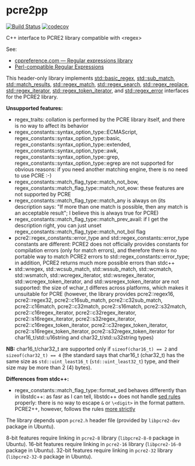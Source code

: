 # pcre2pp

[![Build Status](https://travis-ci.org/sjinks/pcre2pp.svg?branch=master)](https://travis-ci.org/sjinks/pcre2pp)
[![codecov](https://codecov.io/gh/sjinks/pcre2pp/branch/master/graph/badge.svg)](https://codecov.io/gh/sjinks/pcre2pp)

C++ interface to PCRE2 library compatible with &lt;regex>

See:
  * [cppreference.com — Regular expressions library](http://en.cppreference.com/w/cpp/regex)
  * [Perl-compatible Regular Expressions](http://www.pcre.org/current/doc/html/)

This header-only library implements 
[std::basic_regex](http://en.cppreference.com/w/cpp/regex/basic_regex),
[std::sub_match](http://en.cppreference.com/w/cpp/regex/sub_match),
[std::match_results](http://en.cppreference.com/w/cpp/regex/match_results),
[std::regex_match](http://en.cppreference.com/w/cpp/regex/regex_match),
[std::regex_search](http://en.cppreference.com/w/cpp/regex/regex_search),
[std::regex_replace](http://en.cppreference.com/w/cpp/regex/regex_replace),
[std::regex_iterator](http://en.cppreference.com/w/cpp/regex/regex_iterator),
[std::regex_token_iterator](http://en.cppreference.com/w/cpp/regex/regex_token_iterator), and
[std::regex_error](http://en.cppreference.com/w/cpp/regex/regex_error)
interfaces for the PCRE2 library.

**Unsupported features:**
  * regex_traits: collation is performed by the PCRE library itself, and there is no way to affect its behavior
  * regex_constants::syntax_option_type::ECMAScript, regex_constants::syntax_option_type::basic,
  regex_constants::syntax_option_type::extended, regex_constants::syntax_option_type::awk,
  regex_constants::syntax_option_type::grep, regex_constants::syntax_option_type::egrep are not supported for
  obvious reasons: if you need another matching engine, there is no need to use PCRE :-)
  * regex_constants::match_flag_type::match_not_bow, regex_constants::match_flag_type::match_not_eow: these
  features are not supported by PCRE
  * regex_constants::match_flag_type::match_any is always on (its description says: "If more than one match
  is possible, then any match is an acceptable result"; I believe this is always true for PCRE)
  * regex_constants::match_flag_type::match_prev_avail: if I get the description right, you can just unset
  regex_constants::match_flag_type::match_not_bol flag
  * pcre2::regex_constants::error_type and std::regex_constants::error_type constants are different:
  PCRE2 does not officially provides constants for compilation errors (only for match errors), and therefore there is
  no portable way to match PCRE2 errors to std::regex_constants::error_type; in addition, PCRE2 returns much more
  possible errors than stdc++
  * std::wregex, std::wcsub_match, std::wssub_match, std::wcmatch, std::wsmatch, std::wcregex_iterator, std::wsregex_iterator,
  std::wcregex_token_iterator, and std::wsregex_token_iterator are not supported: the size of wchar_t differes across platforms,
  which makes it unsuitable for PCRE (however, the library provides pcre2::regex16, pcre2::regex32, pcre2::c16sub_match,
  pcre2::c32sub_match, pcre2::c16match, pcre2::c32match, pcre2::s16match, pcre2::s32match, pcre2::c16regex_iterator,
  pcre2::c32regex_iterator, pcre2::s16regex_iterator, pcre2::s32regex_iterator, pcre2::c16regex_token_iterator,
  pcre2::c32regex_token_iterator, pcre2::s16regex_token_iterator, pcre2::s32regex_token_iterator for char16_t/std::u16string and
  char32_t/std::u32string types)
  
**NB:** char16_t/char32_t are supported only if `sizeof(char16_t) == 2` and `sizeof(char32_t) == 4` (the standard says that
char16_t (char32_t) has the same size as `std::uint_least16_t` (`std::uint_least32_t`) type, and their size may be more
than 2 (4) bytes).
  
**Differences from stdc++:**
  * regex_constants::match_flag_type::format_sed behaves differently than in libstdc++: as fasr as I can tell,
  libstdc++ does not handle [sed rules](http://pubs.opengroup.org/onlinepubs/9699919799/utilities/sed.html#tag_20_116_13_03)
  properly: there is no way to escape `&` or `\<digit>` in the format pattern. PCRE2++, however, follows the rules
  [more strictly](https://github.com/sjinks/pcre2pp/blob/master/test/match_results.cpp#L19)

The library depends upon `pcre2.h` header file (provided by `libpcre2-dev` package in Ubuntu).

8-bit features require linking in `pcre2-8` library (`libpcre2-8-0` package in Ubuntu).
16-bit features require linking in `pcre2-16` library (`libpcre2-16-0` package in Ubuntu).
32-bit features require linking in `pcre2-32` library (`libpcre2-32-0` package in Ubuntu).
